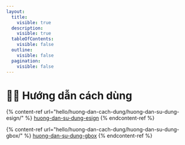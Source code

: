 ```yaml
---
layout:
  title:
    visible: true
  description:
    visible: true
  tableOfContents:
    visible: false
  outline:
    visible: false
  pagination:
    visible: false
---
```


# 👨‍💻 Hướng dẫn cách dùng



{% content-ref url="hello/huong-dan-cach-dung/huong-dan-su-dung-esign/" %}
[huong-dan-su-dung-esign](hello/huong-dan-cach-dung/huong-dan-su-dung-esign/)
{% endcontent-ref %}

{% content-ref url="hello/huong-dan-cach-dung/huong-dan-su-dung-gbox/" %}
[huong-dan-su-dung-gbox](hello/huong-dan-cach-dung/huong-dan-su-dung-gbox/)
{% endcontent-ref %}
